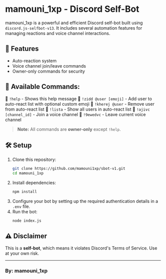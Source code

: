 # mamouni_1xp - Discord Self-Bot

mamouni_1xp is a powerful and efficient Discord self-bot built using `discord.js-selfbot-v13`. It includes several automation features for managing reactions and voice channel interactions.

## 🚀 Features
- Auto-reaction system
- Voice channel join/leave commands
- Owner-only commands for security

## 📜 Available Commands:
🔹 `!help` - Shows this help message
🔹 `!zidd @user [emoji]` - Add user to auto-react list with optional custom emoji
🔹 `!kherej @user` - Remove user from auto-react list
🔹 `!lista` - Show all users in auto-react list
🔹 `!ajivc [channel_id]` - Join a voice channel
🔹 `!9ewedvc` - Leave current voice channel

> **Note:** All commands are **owner-only** except `!help`.

## 🛠 Setup
1. Clone this repository:
   ```sh
   git clone https://github.com/mamouni1xp/sbot-v1.git
   cd mamouni_1xp
   ```
2. Install dependencies:
   ```sh
   npm install
   ```
3. Configure your bot by setting up the required authentication details in a `.env` file.
4. Run the bot:
   ```sh
   node index.js
   ```

## ⚠️ Disclaimer
This is a **self-bot**, which means it violates Discord's Terms of Service. Use at your own risk.

---
### By: mamouni_1xp


